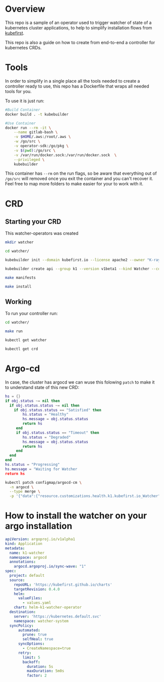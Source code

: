 # Overview
 
 This repo is a sample of an operator used to trigger watcher of state of a kubernetes cluster applications, to help to simplify installation flows from [kubefirst](https://github.com/kubefirst/kubefirst). 

 This repo is also a guide on how to create from end-to-end a controller for kubernetes CRDs. 


# Tools

In order to simplify in a single place all the tools needed to create a controller ready to use, this repo has a Dockerfile that wraps all needed tools for you. 

To use it is just run: 
```bash 
#Build Container
docker build . -t kubebuilder

#Use Container
docker run --rm -it \
    --name gitlab-bash \
    -v $HOME/.aws:/root/.aws \
    -w /go/src \
    -v operator-sdk:/go/pkg \
    -v $(pwd):/go/src \
    -v /var/run/docker.sock:/var/run/docker.sock  \
    --privileged \
    kubebuilder
```
This container has `--rm` on the run flags, so be aware that everything  out of `/go/src` will removed once you exit the container and you can't recover it. Feel free to map more folders to make easier for your to work with it. 

# CRD 
##  Starting your CRD

This watcher-operators was created 

```bash 
mkdir watcher

cd watcher/

kubebuilder init --domain kubefirst.io --license apache2 --owner "K-rays" --repo github.com/k1tests/basic-controller

kubebuilder create api --group k1 --version v1beta1 --kind Watcher --controller --resource

make manifests

make install
```


## Working

To run your controller run: 

```bash 
cd watcher/

make run

kubectl get watcher

kubectl get crd 
```



# Argo-cd 

In case, the cluster has argocd we can wuse this folowing `patch` to make it to understand state of this new CRD: 
```lua
hs = {}
if obj.status ~= nil then
  if obj.status.status ~= nil then
    if obj.status.status == "Satisfied" then
        hs.status = "Healthy"
        hs.message = obj.status.status
        return hs
     end
     if obj.status.status == "Timeout" then
        hs.status = "Degraded"
        hs.message = obj.status.status
        return hs
     end
  end
end
hs.status = "Progressing"
hs.message = "Waiting for Watcher
return hs
```

```bash 
kubectl patch configmap/argocd-cm \
  -n argocd \
  --type merge \
  -p '{"data":{"resource.customizations.health.k1.kubefirst.io_Watcher":"hs = {}\nif obj.status ~= nil then\n  if obj.status.status ~= nil then\n    if obj.status.status == \"Satisfied\" then\n        hs.status = \"Healthy\"\n        hs.message = obj.status.status\n        return hs\n     end\n     if obj.status.status == \"Timeout\" then\n        hs.status = \"Degraded\"\n        hs.message = obj.status.status\n        return hs\n     end\n  end\nend\nhs.status = \"Progressing\"\nhs.message = \"Waiting for Watcher\"\nreturn hs"} }'
```


# How to install the watcher on your argo installation 

```yaml 
apiVersion: argoproj.io/v1alpha1
kind: Application
metadata:
  name: k1-watcher
  namespace: argocd
  annotations:
    argocd.argoproj.io/sync-wave: "1"
spec: 
  project: default
  source:
    repoURL: 'https://kubefirst.github.io/charts'
    targetRevision: 0.4.0
    helm:
      valueFiles:
        - values.yaml
    chart: helm-k1-watcher-operator
  destination:
    server: 'https://kubernetes.default.svc'
    namespace: watcher-system
  syncPolicy:
      automated:
        prune: true
        selfHeal: true
      syncOptions:
        - CreateNamespace=true
      retry:
        limit: 5
        backoff:
          duration: 5s
          maxDuration: 5m0s
          factor: 2
```

